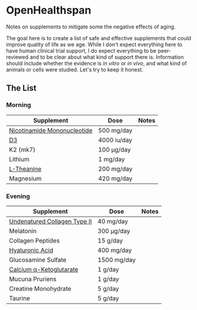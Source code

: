 # OpenHealthspan
Notes on supplements to mitigate some the negative effects of aging.

The goal here is to create a list of safe and effective supplements that could improve quality of life as we age.
While I don't expect everything here to have human clinical trial support, I do expect everything to be peer-reviewed and to be clear about what kind of support there is.
Information should include whether the evidence is *in vitro* or *in vivo*, and what kind of animals or cells were studied.
Let's try to keep it honest.

## The List

### Morning
| Supplement | Dose | Notes |
| --- | --- | --- |
| [Nicotinamide Mononucleotide ](/supplements/nmn.md) | 500 mg/day |  |
| [D3](/supplements/d3.md) | 4000 iu/day |  |
| K2 (mk7) | 100 μg/day |  |
| Lithium | 1 mg/day |  |
| [L-Theanine](/supplements/l_theanine.md) | 200 mg/day |  |
| Magnesium | 420 mg/day |  |

### Evening
| Supplement | Dose | Notes |
| --- | --- | --- |
| [Undenatured Collagen Type II](/supplements/uc_ii.md) | 40 mg/day |  |
| Melatonin | 300 μg/day |  |
| Collagen Peptides | 15 g/day |  |
| [Hyaluronic Acid](/supplements/hyaluronic_acid.md) | 400 mg/day |  |
| Glucosamine Sulfate | 1500 mg/day |  |
| [Calcium α-Ketoglutarate](/supplements/cakg.md) | 1 g/day |  |
| Mucuna Pruriens | 1 g/day |  |
| Creatine Monohydrate | 5 g/day |  |
| Taurine | 5 g/day |  |
